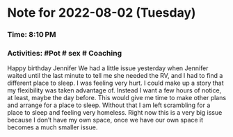 # Note for 2022-08-02 (Tuesday)
### Time: 8:10 PM
### Activities: #Pot  # sex  # Coaching 

Happy birthday Jennifer    We had a little issue yesterday when Jennifer waited until the last minute to tell me she needed the RV, and I had to find a different place to sleep. I was feeling very hurt. I could make up a story that my flexibility was taken advantage of. Instead I want a few hours of notice, at least, maybe the day before. This would give me time to make other plans and arrange for a place to sleep. Without that I am left scrambling for a place to sleep and feeling very homeless. Right now this is a very big issue because I don’t have my own space, once we have our own space it becomes a much smaller issue.
